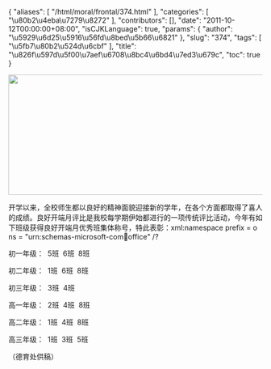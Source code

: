 {
    "aliases": [
        "/html/moral/frontal/374.html"
    ],
    "categories": [
        "\u80b2\u4eba\u7279\u8272"
    ],
    "contributors": [],
    "date": "2011-10-12T00:00:00+08:00",
    "isCJKLanguage": true,
    "params": {
        "author": "\u5929\u6d25\u5916\u56fd\u8bed\u5b66\u6821"
    },
    "slug": "374",
    "tags": [
        "\u5fb7\u80b2\u524d\u6cbf"
    ],
    "title": "\u826f\u597d\u5f00\u7aef\u6708\u8bc4\u6bd4\u7ed3\u679c",
    "toc": true
}

<img
    src="https://cdn.tfls.online/mirror/full/65bbb4a37bf159e09ca926f1e0e12f96b8f94e97.jpg"
    style="display:block;margin-left:auto;margin-right:auto;"
    decoding="async"
    fetchpriority="auto"
    loading="lazy"
    height="238"
    width="554"
/>

开学以来，全校师生都以良好的精神面貌迎接新的学年，在各个方面都取得了喜人的成绩。良好开端月评比是我校每学期伊始都进行的一项传统评比活动，今年有如下班级获得良好开端月优秀班集体称号，特此表彰：xml:namespace prefix = o ns = "urn:schemas-microsoft-com:office:office" /?

初一年级：  5班  6班  8班

初二年级：  1班  6班  8班

初三年级：  3班  4班

高一年级：  2班  4班  8班

高二年级：  1班  4班  8班

高三年级：  1班  3班  5班

（德育处供稿）